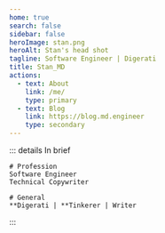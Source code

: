 ```yaml
---
home: true
search: false
sidebar: false
heroImage: stan.png
heroAlt: Stan's head shot
tagline: Software Engineer | Digerati
title: Stan_MD
actions:
  - text: About
    link: /me/
    type: primary
  - text: Blog
    link: https://blog.md.engineer
    type: secondary
---
```


<div class="center">
  <Mantra/>
</div>

<div class="center">

::: details In brief

  <CodeGroupItem title="" active>

```md:no-line-numbers
# Profession
Software Engineer
Technical Copywriter

# General
**Digerati | **Tinkerer | Writer
```

  </CodeGroupItem>

  <div class="center">
    <TermsExplained/>
  </div>
:::
</div>

<CustomFooter/>
